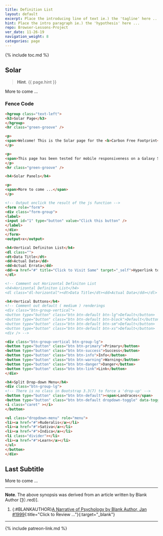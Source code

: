 ```yaml
---
title: Definition List
layout: default
excerpt: Place the introducing line of text ie.) the 'tagline' here ...
hint: Place the intro paragraph ie.) the 'hypothesis' here ...
repo: Browser-Lessons-Project
ver_date: 11-26-19
navigation_weight: 8
categories: page
---
```

{% include toc.md %}

## Solar

> **Hint**. {{ page.hint }}

More to come ...

### Fence Code

```html
<hgroup class="text-left">
<h3>Solar Page</h3>
</hgroup>
<hr class="green-groove" />

<p>
<span>Welcome! This is the Solar page for the <b>Carbon Free Footprint</b> project.</span>
</p>

<p>
<span>This page has been tested for mobile responsiveness on a Galaxy S5 Smartphone emulator at a width of 360px.</span>
</p>
<hr class="green-groove" />

<h4>Solar Panels</h4>

<p>
<span>More to come ...</span>
</p>

<!-- Output onclick the result of the js function -->
<form role="form">
<div class="form-group">
<label>
<input id="1" type="button" value="Click this button" />
</label>
</div>
</form>
<output>x</output>

<h4>Vertical Definiton List</h4>
<dl class="">
<dt>Data Title</dt>
<dd>Actual Data</dd>
<dd>Actual Errata</dd>
<dd><a href="#" title="Click to Visit Same" target="_self">Hyperlink to Same Page</a></dd>
</dl>

<!-- Comment out Horizontal Definiton List
<h4>Horizontal Definiton List</h4>
<dl class="dl-horizontal"><dt>Data Title</dt><dd>Actual Data</dd></dl> -->

<h4>Vertical Buttons</h4>
<!-- Comment out default ( medium ) renderings 
<div class="btn-group-vertical">
<button type="button" class="btn btn-default btn-lg">Default</button>
<button type="button" class="btn btn-default btn-block">Default</button>
<button type="button" class="btn btn-default btn-sm">Default</button>
<button type="button" class="btn btn-default btn-xs">Default</button>
<div /> -->

<div class="btn-group-vertical btn-group-lg">
<button type="button" class="btn btn-primary">Primary</button>
<button type="button" class="btn btn-success">Success</button>
<button type="button" class="btn btn-info">Info</button>
<button type="button" class="btn btn-warning">Warning</button>
<button type="button" class="btn btn-danger">Danger</button>
<button type="button" class="btn btn-link">Link</button>
</div>

<h4>Split Drop-down Menu</h4>
<div class="btn-group-lg">
<!-- There is no class in Bootstrap 3.3(7) to force a 'drop-up' -->
<button type="button" class="btn btn-default"><span>Landraces</span>
<button type="button" class="btn btn-default dropdown-toggle" data-toggle="dropdown">
<i class="caret" ></i>
</button>

<ul class="dropdown-menu" role="menu">
<li><a href="#">Ruderalis</a></li>
<li><a href="#">Sativa</a></li>
<li><a href="#">Indica</a></li>
<li class="divider"></li>
<li><a href="#">Learn</a></li>
</ul>
</button>
</div>
```

## Last Subtitle

More to come ...

***

**Note**. The above synopsis was derived from an article written by Blank Author [[1](#BLANKAUTHOR){:.red}].

1. {:#BLANKAUTHOR}[A Narrative of Psychology by Blank Author, Jan #1999](http://cowles.yale.edu/sites/default/files/files/pub/d20/d2069.pdf){:title="Click to Review ..."}{:target="_blank"}

***

{% include patreon-link.md %}
